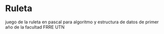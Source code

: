 # Ruleta
juego de la ruleta en pascal para algoritmo y estructura de datos de primer año de la facultad FRRE UTN
